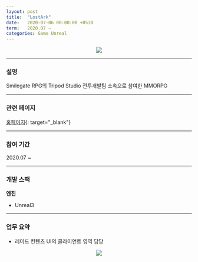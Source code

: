 ```yaml
---
layout: post
title:  "LostArk"
date:   2020-07-06 00:00:00 +0530
term:   2020.07 ~ 
categories: Game Unreal
---
```

  

<center><a href="https://classrabbit.github.io/assets/image/project/lostark/logo.jpg" target="_blank"><img class="post-img" src="https://classrabbit.github.io/assets/image/project/lostark/logo.jpg"></a></center>
  

---
### 설명
Smilegate RPG의 Tripod Studio 전투개발팀 소속으로 참여한 MMORPG

---
### 관련 페이지
[홈페이지][url-main]{: target="_blank"}  

---
### 참여 기간
2020.07 ~

---
### 개발 스팩
**엔진**  
* Unreal3 

---
### 업무 요약
* 레이드 컨텐츠 UI의 클라이언트 영역 담당
<center><a href="https://classrabbit.github.io/assets/image/project/lostark/raid_ui.png" target="_blank"><img class="post-img" src="https://classrabbit.github.io/assets/image/project/lostark/raid_ui.png"></a></center>



[url-main]: https://lostark.game.onstove.com/Main

